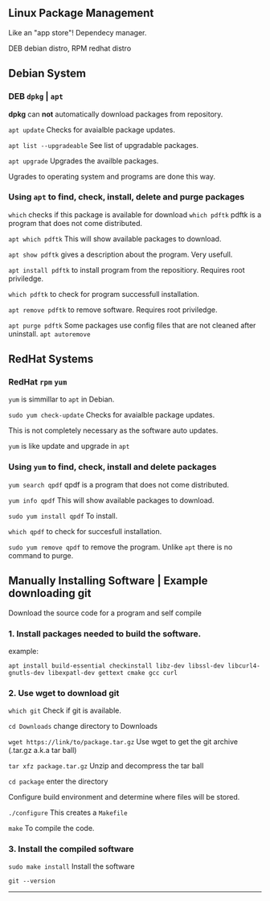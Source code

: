 ## Linux Package Management
Like an "app store"!
Dependecy manager.

DEB debian distro, RPM redhat distro

## Debian System
### DEB `dpkg` | `apt`
**dpkg** can **not** automatically download packages from repository.

`apt update` Checks for avaialble package updates.

`apt list --upgradeable` See list of upgradable packages.

`apt upgrade` Upgrades the availble packages.

Ugrades to operating system and programs are done this way.

### Using `apt` to find, check, install, delete and purge packages
`which` checks if this package is available for download
`which pdftk` pdftk is a program that does not come distributed.

`apt which pdftk` This will show available packages to download.

`apt show pdftk` gives a description about the program. Very usefull.

`apt install pdftk` to install program from the repositiory. Requires root priviledge.

`which pdftk` to check for program successfull installation.

`apt remove pdftk` to remove software. Requires root priviledge.

`apt purge pdftk`
Some packages use config files that are not cleaned after uninstall. 
`apt autoremove`

## RedHat Systems
### RedHat `rpm` `yum` 
`yum` is simmillar to `apt` in Debian.

`sudo yum check-update` Checks for avaialble package updates.

This is not completely necessary as the software auto updates.

`yum` is like update and upgrade in `apt`

### Using `yum` to find, check, install and delete packages
`yum search qpdf` qpdf is a program that does not come distributed.

`yum info qpdf`  This will show available packages to download.

`sudo yum install qpdf` To install.

`which qpdf` to check for succesfull installation.

`sudo yum remove qpdf` to remove the program. Unlike `apt` there is no command to purge.

## Manually Installing Software | Example downloading git
Download the source code for a program and self compile

### **1.** Install packages needed to build the software. 

example:

`apt install build-essential checkinstall libz-dev libssl-dev libcurl4-gnutls-dev libexpatl-dev gettext cmake gcc curl`

### **2.** Use wget to download git

`which git` Check if git is available.

`cd Downloads` change directory to Downloads

`wget https://link/to/package.tar.gz` Use wget to get the git archive (.tar.gz  a.k.a  tar ball) 

`tar xfz package.tar.gz` Unzip and decompress the tar ball

`cd package` enter the directory

Configure build environment and determine where files will be stored.

`./configure` This creates a `Makefile`

`make` To compile the code.

### **3.** Install the compiled software

`sudo make install` Install the software 

`git --version`

___
